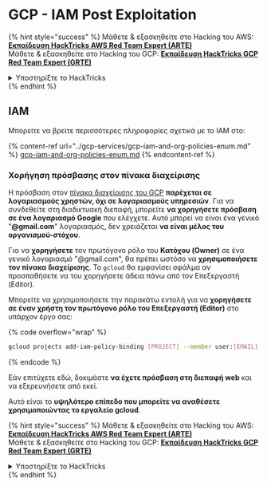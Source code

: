 # GCP - IAM Post Exploitation

{% hint style="success" %}
Μάθετε & εξασκηθείτε στο Hacking του AWS:<img src="/.gitbook/assets/image.png" alt="" data-size="line">[**Εκπαίδευση HackTricks AWS Red Team Expert (ARTE)**](https://training.hacktricks.xyz/courses/arte)<img src="/.gitbook/assets/image.png" alt="" data-size="line">\
Μάθετε & εξασκηθείτε στο Hacking του GCP: <img src="/.gitbook/assets/image (2).png" alt="" data-size="line">[**Εκπαίδευση HackTricks GCP Red Team Expert (GRTE)**<img src="/.gitbook/assets/image (2).png" alt="" data-size="line">](https://training.hacktricks.xyz/courses/grte)

<details>

<summary>Υποστηρίξτε το HackTricks</summary>

* Ελέγξτε τα [**σχέδια συνδρομής**](https://github.com/sponsors/carlospolop)!
* **Εγγραφείτε** 💬 [**στην ομάδα Discord**](https://discord.gg/hRep4RUj7f) ή στην [**ομάδα telegram**](https://t.me/peass) ή **ακολουθήστε** μας στο **Twitter** 🐦 [**@hacktricks\_live**](https://twitter.com/hacktricks\_live)**.**
* **Μοιραστείτε κόλπα χάκερ κάνοντας υποβολή PRs** στα αποθετήρια [**HackTricks**](https://github.com/carlospolop/hacktricks) και [**HackTricks Cloud**](https://github.com/carlospolop/hacktricks-cloud).

</details>
{% endhint %}

## IAM <a href="#service-account-impersonation" id="service-account-impersonation"></a>

Μπορείτε να βρείτε περισσότερες πληροφορίες σχετικά με το IAM στο:

{% content-ref url="../gcp-services/gcp-iam-and-org-policies-enum.md" %}
[gcp-iam-and-org-policies-enum.md](../gcp-services/gcp-iam-and-org-policies-enum.md)
{% endcontent-ref %}

### Χορήγηση πρόσβασης στον πίνακα διαχείρισης <a href="#granting-access-to-management-console" id="granting-access-to-management-console"></a>

Η πρόσβαση στον [πίνακα διαχείρισης του GCP](https://console.cloud.google.com) **παρέχεται σε λογαριασμούς χρηστών, όχι σε λογαριασμούς υπηρεσιών**. Για να συνδεθείτε στη διαδικτυακή διεπαφή, μπορείτε **να χορηγήσετε πρόσβαση σε ένα λογαριασμό Google** που ελέγχετε. Αυτό μπορεί να είναι ένα γενικό "**@gmail.com**" λογαριασμός, δεν χρειάζεται **να είναι μέλος του οργανισμού-στόχου**.

Για να **χορηγήσετε** τον πρωτόγονο ρόλο του **Κατόχου (Owner)** σε ένα γενικό λογαριασμό "@gmail.com", θα πρέπει ωστόσο να **χρησιμοποιήσετε τον πίνακα διαχείρισης**. Το `gcloud` θα εμφανίσει σφάλμα αν προσπαθήσετε να του χορηγήσετε άδεια πάνω από τον Επεξεργαστή (Editor).

Μπορείτε να χρησιμοποιήσετε την παρακάτω εντολή για να **χορηγήσετε σε έναν χρήστη τον πρωτόγονο ρόλο του Επεξεργαστή (Editor)** στο υπάρχον έργο σας:

{% code overflow="wrap" %}
```bash
gcloud projects add-iam-policy-binding [PROJECT] --member user:[EMAIL] --role roles/editor
```
{% endcode %}

Εάν επιτύχετε εδώ, δοκιμάστε **να έχετε πρόσβαση στη διεπαφή web** και να εξερευνήσετε από εκεί.

Αυτό είναι το **υψηλότερο επίπεδο που μπορείτε να αναθέσετε χρησιμοποιώντας το εργαλείο gcloud**.

{% hint style="success" %}
Μάθετε & εξασκηθείτε στο Hacking του AWS:<img src="/.gitbook/assets/image.png" alt="" data-size="line">[**Εκπαίδευση HackTricks AWS Red Team Expert (ARTE)**](https://training.hacktricks.xyz/courses/arte)<img src="/.gitbook/assets/image.png" alt="" data-size="line">\
Μάθετε & εξασκηθείτε στο Hacking του GCP: <img src="/.gitbook/assets/image (2).png" alt="" data-size="line">[**Εκπαίδευση HackTricks GCP Red Team Expert (GRTE)**<img src="/.gitbook/assets/image (2).png" alt="" data-size="line">](https://training.hacktricks.xyz/courses/grte)

<details>

<summary>Υποστηρίξτε το HackTricks</summary>

* Ελέγξτε τα [**σχέδια συνδρομής**](https://github.com/sponsors/carlospolop)!
* **Εγγραφείτε** στην 💬 [**ομάδα Discord**](https://discord.gg/hRep4RUj7f) ή στην [**ομάδα telegram**](https://t.me/peass) ή **ακολουθήστε** μας στο **Twitter** 🐦 [**@hacktricks\_live**](https://twitter.com/hacktricks\_live)**.**
* **Μοιραστείτε κόλπα χάκινγκ υποβάλλοντας PRs** στα αποθετήρια [**HackTricks**](https://github.com/carlospolop/hacktricks) και [**HackTricks Cloud**](https://github.com/carlospolop/hacktricks-cloud).

</details>
{% endhint %}
